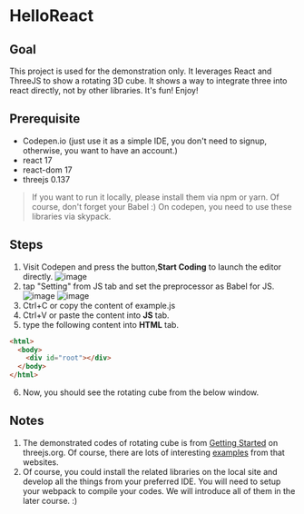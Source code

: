 # HelloReact

## Goal

This project is used for the demonstration only. It leverages React and ThreeJS to show a rotating 3D cube. It shows a way to integrate three into react directly, not by other libraries. It's fun! Enjoy!

## Prerequisite

* Codepen.io (just use it as a simple IDE, you don't need to signup, otherwise, you want to have an account.)
* react 17
* react-dom 17
* threejs 0.137

> If you want to run it locally, please install them via npm or yarn. Of course, don't forget your Babel :)
> On codepen, you need to use these libraries via skypack.

## Steps

1. Visit Codepen and press the button,**Start Coding** to launch the editor directly.
![image](https://user-images.githubusercontent.com/69495857/152204638-51b971f1-e694-4e65-95aa-8564d9140207.png)
2. tap "Setting" from JS tab and set the preprocessor as Babel for JS.
![image](https://user-images.githubusercontent.com/69495857/152205184-b973b453-6061-47b9-8c60-0bdeef663149.png)
![image](https://user-images.githubusercontent.com/69495857/152205314-126687c1-eae9-4d46-b8d5-25ab1b7e3b6c.png)
3. Ctrl+C or copy the content of example.js
4. Ctrl+V or paste the content into **JS** tab.
5. type the following content into **HTML** tab.
```html
<html>
  <body>
    <div id="root"></div> 
  </body>
</html>
```
6. Now, you should see the rotating cube from the below window.

## Notes
1. The demonstrated codes of rotating cube is from [Getting Started](https://threejs.org/docs/index.html#manual/en/introduction/Creating-a-scene) on threejs.org. Of course, there are lots of interesting [examples](https://threejs.org/examples/#webgl_animation_keyframes) from that websites.
2. Of course, you could install the related libraries on the local site and develop all the things from your preferred IDE. You will need to setup your webpack to compile your codes. We will introduce all of them in the later course. :)
